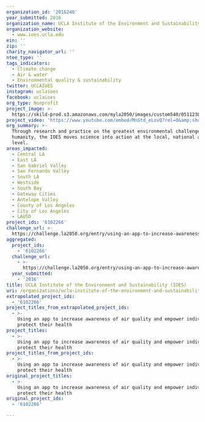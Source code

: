 ```yaml
---
organization_id: '2016240'
year_submitted: 2016
organization_name: UCLA Institute of the Environment and Sustainability (IOES)
organization_website:
  - www.ioes.ucla.edu
ein: ''
zip: ''
charity_navigator_url: ''
ntee_type: ''
tags_indicators:
  - Climate change
  - Air & water
  - Environmental quality & sustainability
twitter: UCLAIoES
instagram: uclaioes
facebook: uclaioes
org_type: Nonprofit
project_image: >-
  https://skild-prod.s3.amazonaws.com/myla2050/images/custom540/0511230265741-team91.PNG
project_video: 'https://www.youtube.com/embed/MnStd_eLovQ?rel=0&amp;showinfo=0'
org_summary: >-
  Through research and practice on the greatest environmental challenges facing
  humanity, the IOES moves science into action at the local, national and global
  level.
areas_impacted:
  - Central LA
  - East LA
  - San Gabriel Valley
  - San Fernando Valley
  - South LA
  - Westside
  - South Bay
  - Gateway Cities
  - Antelope Valley
  - County of Los Angeles
  - City of Los Angeles
  - LAUSD
project_ids: '6102266'
challenge_url: >-
  https://challenge.la2050.org/entry/using-an-app-to-increase-awareness-of-air-quality-and-empower-individuals-to-protect-their-health
aggregated:
  project_ids:
    - '6102266'
  challenge_url:
    - >-
      https://challenge.la2050.org/entry/using-an-app-to-increase-awareness-of-air-quality-and-empower-individuals-to-protect-their-health
  year_submitted:
    - '2016'
title: UCLA Institute of the Environment and Sustainability (IOES)
uri: /organizations/ucla-institute-of-the-environment-and-sustainability-ioes/
extrapolated_project_ids:
  - '6102266'
project_titles_from_extrapolated_project_ids:
  - >-
    Using an app to increase awareness of air quality and empower individuals to
    protect their health
project_titles:
  - >-
    Using an app to increase awareness of air quality and empower individuals to
    protect their health
project_titles_from_project_ids:
  - >-
    Using an app to increase awareness of air quality and empower individuals to
    protect their health
original_project_titles:
  - >-
    Using an app to increase awareness of air quality and empower individuals to
    protect their health
original_project_ids:
  - '6102266'

---
```

